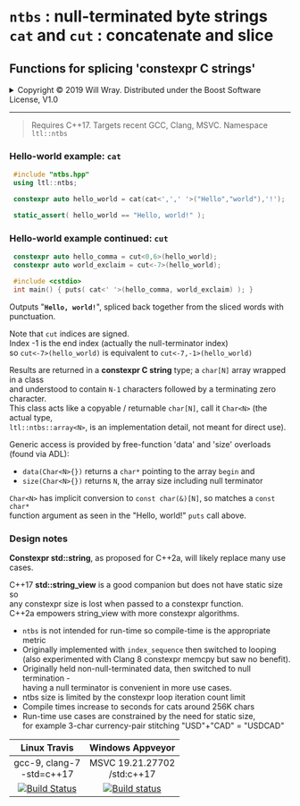 # **`ntbs`** : null-terminated byte strings<br>**`cat`** and **`cut`** : concatenate and slice

## Functions for splicing 'constexpr C strings'

<details><summary>Copyright &copy; 2019 Will Wray. Distributed under the Boost Software License, V1.0</summary>

### **Boost Software License** - Version 1.0 - August 17th, 2003

```txt
Permission is hereby granted, free of charge, to any person or organization
obtaining a copy of the software and accompanying documentation covered by
this license (the "Software") to use, reproduce, display, distribute,
execute, and transmit the Software, and to prepare derivative works of the
Software, and to permit third-parties to whom the Software is furnished to
do so, all subject to the following:

The copyright notices in the Software and this entire statement, including
the above license grant, this restriction and the following disclaimer,
must be included in all copies of the Software, in whole or in part, and
all derivative works of the Software, unless such copies or derivative
works are solely in the form of machine-executable object code generated by
a source language processor.

THE SOFTWARE IS PROVIDED "AS IS", WITHOUT WARRANTY OF ANY KIND, EXPRESS OR
IMPLIED, INCLUDING BUT NOT LIMITED TO THE WARRANTIES OF MERCHANTABILITY,
FITNESS FOR A PARTICULAR PURPOSE, TITLE AND NON-INFRINGEMENT. IN NO EVENT
SHALL THE COPYRIGHT HOLDERS OR ANYONE DISTRIBUTING THE SOFTWARE BE LIABLE
FOR ANY DAMAGES OR OTHER LIABILITY, WHETHER IN CONTRACT, TORT OR OTHERWISE,
ARISING FROM, OUT OF OR IN CONNECTION WITH THE SOFTWARE OR THE USE OR OTHER
DEALINGS IN THE SOFTWARE.
```

[![License](https://img.shields.io/badge/license-boost%201.0-blue.svg)](https://www.boost.org/LICENSE_1_0.txt)

Also at [boost.org](http://www.boost.org/LICENSE_1_0.txt) and accompanying file [LICENSE_1_0.txt](LICENSE_1_0.txt)

</details>

----

> Requires C++17. Targets recent GCC, Clang, MSVC. Namespace `ltl::ntbs`

### Hello-world example: **`cat`**

```c++
 #include "ntbs.hpp"
 using ltl::ntbs;

 constexpr auto hello_world = cat(cat<',',' '>("Hello","world"),'!');

 static_assert( hello_world == "Hello, world!" );
```

### Hello-world example continued: **`cut`**

```c++
 constexpr auto hello_comma = cut<0,6>(hello_world);
 constexpr auto world_exclaim = cut<-7>(hello_world);

 #include <cstdio>
 int main() { puts( cat<' '>(hello_comma, world_exclaim) ); }
```

Outputs "**`Hello, world!`**", spliced back together from the sliced words with punctuation.

Note that `cut` indices are signed.  
Index -1 is the end index (actually the null-terminator index)  
so `cut<-7>(hello_world)` is equivalent to `cut<-7,-1>(hello_world)`

Results are returned in a **constexpr C string** type; a `char[N]` array wrapped in a class  
and understood to contain `N-1` characters followed by a terminating zero character.  
This class acts like a copyable / returnable `char[N]`, call it `Char<N>` (the actual type,  
`ltl::ntbs::array<N>`, is an implementation detail, not meant for direct use).

Generic access is provided by free-function 'data' and 'size' overloads (found via ADL):

* `data(Char<N>{})` returns a `char*` pointing to the array `begin` and
* `size(Char<N>{})` returns `N`, the array size including null terminator  

`Char<N>` has implicit conversion to `const char(&)[N]`, so matches a `const char*`  
function argument as seen in the "Hello, world!" `puts` call above.

### Design notes

**Constexpr std::string**, as proposed for C++2a, will likely replace many use cases.

C++17 **std::string_view** is a good companion but does not have static size so  
any constexpr size is lost when passed to a constexpr function.  
C++2a empowers string_view with more constexpr algorithms.

* `ntbs` is not intended for run-time so compile-time is the appropriate metric
* Originally implemented with `index_sequence` then switched to looping  
(also experimented with Clang 8 constexpr memcpy but saw no benefit).
* Originally held non-null-terminated data, then switched to null termination -  
having a null terminator is convenient in more use cases.
* ntbs size is limited by the constexpr loop iteration count limit
* Compile times increase to seconds for cats  around 256K chars
* Run-time use cases are constrained by the need for static size,  
 for example 3-char currency-pair stitching "USD"+"CAD" = "USDCAD"

| Linux Travis| Windows Appveyor|
| :---: | :---: |
|gcc-9, clang-7<br>-std=c++17|MSVC 19.21.27702<br>/std:c++17|
| [![Build Status](https://travis-ci.org/willwray/ntbs.svg?branch=master)](https://travis-ci.org/willwray/ntbs) | [![Build status](https://ci.appveyor.com/api/projects/status/4eu5cp41i2b2dwsj?svg=true)](https://ci.appveyor.com/project/willwray/ntbs) |
